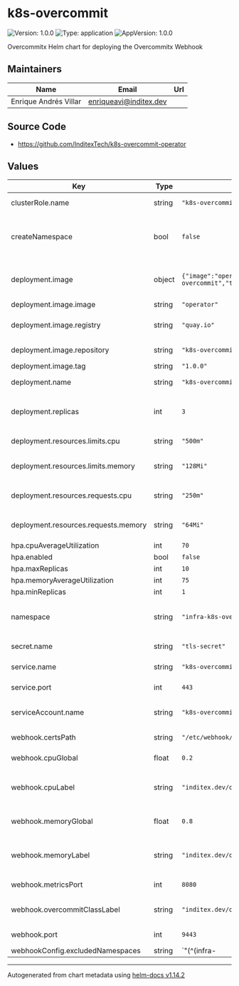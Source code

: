<!--
SPDX-FileCopyrightText: 2025 2025 INDUSTRIA DE DISEÑO TEXTIL S.A. (INDITEX S.A.)
SPDX-FileContributor: enriqueavi@inditex.com

SPDX-License-Identifier: Apache-2.0
-->

# k8s-overcommit

![Version: 1.0.0](https://img.shields.io/badge/Version-1.0.0-informational?style=flat-square) ![Type: application](https://img.shields.io/badge/Type-application-informational?style=flat-square) ![AppVersion: 1.0.0](https://img.shields.io/badge/AppVersion-1.0.0-informational?style=flat-square)

Overcommitx Helm chart for deploying the Overcommitx Webhook

## Maintainers

| Name | Email | Url |
| ---- | ------ | --- |
| Enrique Andrés Villar | <enriqueavi@inditex.dev> |  |

## Source Code

* <https://github.com/InditexTech/k8s-overcommit-operator>

## Values

| Key | Type | Default | Description |
|-----|------|---------|-------------|
| clusterRole.name | string | `"k8s-overcommit-clusterrole"` | Name of the cluster role |
| createNamespace | bool | `false` | Whether to create the namespace if it does not exist |
| deployment.image | object | `{"image":"operator","registry":"quay.io","repository":"k8s-overcommit","tag":"1.0.0"}` | Image configuration for the deployment |
| deployment.image.image | string | `"operator"` | Image name |
| deployment.image.registry | string | `"quay.io"` | Docker registry for the image |
| deployment.image.repository | string | `"k8s-overcommit"` | Repository for the image |
| deployment.image.tag | string | `"1.0.0"` | Image tag |
| deployment.name | string | `"k8s-overcommit"` | Name of the deployment |
| deployment.replicas | int | `3` | Number of replicas for the deployment |
| deployment.resources.limits.cpu | string | `"500m"` | CPU limit for the container |
| deployment.resources.limits.memory | string | `"128Mi"` | Memory limit for the container |
| deployment.resources.requests.cpu | string | `"250m"` | CPU request for the container |
| deployment.resources.requests.memory | string | `"64Mi"` | Memory request for the container |
| hpa.cpuAverageUtilization | int | `70` |  |
| hpa.enabled | bool | `false` |  |
| hpa.maxReplicas | int | `10` |  |
| hpa.memoryAverageUtilization | int | `75` |  |
| hpa.minReplicas | int | `1` |  |
| namespace | string | `"infra-k8s-overcommit"` | The namespace to deploy the resources |
| secret.name | string | `"tls-secret"` | Name of the secret |
| service.name | string | `"k8s-overcommit-webhook-service"` | Name of the service |
| service.port | int | `443` | Port for the service |
| serviceAccount.name | string | `"k8s-overcommit-sa"` | Name of the service account |
| webhook.certsPath | string | `"/etc/webhook/config"` | Path to the certificates |
| webhook.cpuGlobal | float | `0.2` | Default cpu overcommit |
| webhook.cpuLabel | string | `"inditex.dev/overcommit-cpu"` | Labels for make the cpu overcommit |
| webhook.memoryGlobal | float | `0.8` | Default memory overcommit |
| webhook.memoryLabel | string | `"inditex.dev/overcommit-memory"` | Labels for make the memory overcommit |
| webhook.metricsPort | int | `8080` | Port for the metrics |
| webhook.overcommitClassLabel | string | `"inditex.dev/overcommit-class"` | Label of the overcommit class |
| webhook.port | int | `9443` | Port for the webhook |
| webhookConfig.excludedNamespaces | string | `"(^(infra-|openshift|k8s-overcommit|kube).*)"` | Namespaces to exclude from the webhook |

----------------------------------------------
Autogenerated from chart metadata using [helm-docs v1.14.2](https://github.com/norwoodj/helm-docs/releases/v1.14.2)
